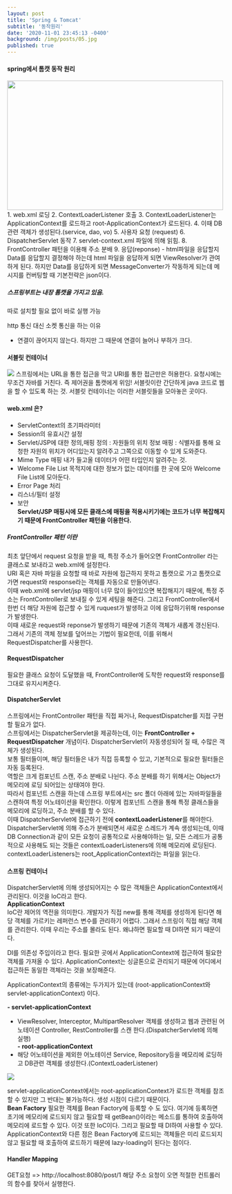```yaml
---
layout: post
title: 'Spring & Tomcat'
subtitle: '동작원리'
date: '2020-11-01 23:45:13 -0400'
background: /img/posts/05.jpg
published: true
---
```

#### spring에서 톰캣 동작 원리
<img src="https://user-images.githubusercontent.com/61040284/99372697-e6dfcf00-2903-11eb-9cb0-6851c699fa26.png" width="500px" height="300px">
1. web.xml 로딩
2. ContextLoaderListener 호출
3. ContextLoaderListener는 ApplicationContext를 로드하고 root-ApplicationContext가 로드된다.
4. 이때 DB관련 객체가 생성된다.(service, dao, vo)
5. 사용자 요청 (request)
6. DispatcherServlet 동작
7. servlet-context.xml 파일에 의해 읽힘.
8. FrontController 패턴을 이용해 주소 분배
9. 응답(reponse) - html파일을 응답할지 Data를 응답할지 결정해야 하는데 html 파일을 응답하게 되면 ViewResolver가 관여하게 된다.   
하지만 Data를 응답하게 되면 MessageConverter가 작동하게 되는데 메시지를 컨버팅할 때 기본전략은 json이다.

##### 스프링부트는 내장 톰캣을 가지고 있음.
따로 설치할 필요 없이 바로 실행 가능   

http 통신 대신 소켓 통신을 하는 이유   
- 연결이 끊어지지 않는다. 하지만 그 때문에 연결이 늘어나 부하가 크다.

#### 서블릿 컨테이너
<img src="https://user-images.githubusercontent.com/61040284/99372561-b13ae600-2903-11eb-959c-5802720fda3e.png">
스프링에서는 URL을 통한 접근을 막고 URI를 통한 접근만은 허용한다.   
요청시에는 무조건 자바를 거친다. 즉 제어권을 톰캣에게 위임!   
서블릿이란 간단하게 java 코드로 웹을 할 수 있도록 하는 것.
서블릿 컨테이너는 이러한 서블릿들을 모아놓은 곳이다.

#### web.xml 은?
- ServletContext의 초기파라미터
- Session의 유효시간 설정
- Servlet/JSP에 대한 정의,매핑
    정의 : 자원들의 위치 정보
    매핑 : 식별자를 통해 요청한 자원의 위치가 어디있는지 알려주고 그쪽으로 이동할 수 있게 도와준다.
- Mime Type 매핑
    내가 들고올 데이터가 어떤 타입인지 알려주는 것.
- Welcome File List
    목적지에 대한 정보가 없는 데이터를 한 곳에 모아 Welcome File List에 모아둔다.
- Error Page 처리
- 리스너/필터 설정
- 보안   
**Servlet/JSP 매핑시에 모든 클래스에 매핑을 적용시키기에는 코드가 너무 복잡해지기 때문에 FrontController 패턴을 이용한다.**   

##### FrontController 패턴 이란
최초 앞단에서 request 요청을 받을 때, 특정 주소가 들어오면 FrontController 라는 클래스로 보내라고 web.xml에 설정한다.   
URI 혹은 자바 파일을 요청할 때 바로 자원에 접근하지 못하고 톰캣으로 가고 톰캣으로 가면 request와 response라는 객체를 자동으로 만들어낸다.   
이때 web.xml에 servlet/jsp 매핑이 너무 많이 들어있으면 복잡해지기 때문에, 특정 주소는 FrontController로 보내질 수 있게 세팅을 해준다. 그리고 FrontController에서 한번 더 해당 자원에 접근할 수 있게 ruquest가 발생하고 이에 응답하기위해 response가 발생한다.   
이때 새로운 request와 reponse가 발생하기 때문에 기존의 객체가 새롭게 갱신된다. 그래서 기존의 객체 정보를 덮어쓰는 기법이 필요한데, 이를 위해서 RequestDispatcher를 사용한다.

#### RequestDispatcher
필요한 클래스 요청이 도달했을 때, FrontController에 도착한 request와 response를 그대로 유지시켜준다.    

#### DispatcherServlet
스프링에서는 FrontController 패턴을 직접 짜거나, RequestDispatcher를 지접 구현할 필요가 없다.   
스프링에서는 DispatcherServlet을 제공하는데, 이는 **FrontController + RequestDispatcher** 개념이다. DispatcherServlet이 자동생성되어 질 때, 수많은 객체가 생성된다.    
보통 필터들이며, 해당 필터들은 내가 직접 등록할 수 있고, 기본적으로 필요한 필터들은 자동 등록된다.   
역할은 크게 컴포넌트 스캔, 주소 분배로 나뉜다.
주소 분배를 하기 위해서는 Object가 메모리에 로딩 되어있는 상태여야 한다.   
따라서 컴포넌트 스캔을 하는데 스프링 부트에서는 src 폴더 아래에 있는 자바파일들을 스캔하여 특정 어노테이션을 확인한다.
이렇게 컴포넌트 스캔을 통해 특정 클래스들을 메모리에 로딩하고, 주소 분배를 할 수 있다.   
이때 DispatcherServlet에 접근하기 전에  **contextLoaderListener**를 해야한다.   
DispatcherServlet에 의해 주소가 분배되면서 새로운 스레드가 계속 생성되는데, 이때 DB Connection과 같이 모든 요청이 공통적으로 사용해야하는 일, 모든 스레드가 공통적으로 사용해도 되는 것들은 contextLoaderListeners에 의해 메모리에 로딩된다.
contextLoaderListeners는 root_ApplicationContext라는 파일을 읽는다.   

#### 스프링 컨테이너
DispatcherServlet에 의해 생성되어지는 수 많은 객체들은 ApplicationContext에서 관리된다. 이것을 IoC라고 한다.   
**ApplicationContext**   
IoC란 제어의 역전을 의미한다. 개발자가 직접 new를 통해 객체를 생성하게 된다면 해당 객체를 가르키는 레퍼런스 변수를 관리하기 어렵다. 그래서 스프링이 직접 해당 객체를 관리한다. 이때 우리는 주소를 몰라도 된다. 왜냐하면 필요할 때 DI하면 되기 때문이다.   

DI를 의존성 주입이라고 한다. 필요한 곳에서 ApplicationContext에 접근하여 필요한 객체를 가져올 수 있다. ApplicationContext는 싱글톤으로 관리되기 때문에 어디에서 접근하든 동일한 객체라는 것을 보장해준다.   

ApplicationContext의 종류에는 두가지가 있는데 (root-applicationContext와 servlet-applicationContext) 이다.   

**- servlet-applicationContext**
- ViewResolver, Interceptor, MultipartResolver 객체를 생성하고 웹과 관련된 어노테이션 Controller, RestController를 스캔 한다.(DispatcherServlet에 의해 실행)   
**- root-applicationContext**
- 해당 어노테이션을 제외한 어노테이션 Service, Repository등을 메모리에 로딩하고 DB관련 객체를 생성한다.(ContextLoaderListener)   
<img src="https://user-images.githubusercontent.com/61040284/99372704-e810fc00-2903-11eb-86ab-6716fbf44fca.png">

servlet-applicationContext에서는 root-applicationContext가 로드한 객체를 참조할 수 있지만 그 반대는 불가능하다. 생성 시점이 다르기 때문이다.    
**Bean Factory**
필요한 객체를 Bean Factory에 등록할 수 도 있다. 여기에 등록하면 초기에 메모리에 로드되지 않고 필요할 때 getBean()이라는 메소드를 통하여 호출하여 메모리에 로드할 수 있다. 이것 또한 IoC이다. 그리고 필요할 때 DI하여 사용할 수 있다.    ApplicationContext와 다른 점은 Bean Factory에 로드되는 객체들은 미리 로드되지 않고 필요할 때 호출하여 로드하기 때문에 lazy-loading이 된다는 점이다.   

#### Handler Mapping
GET요청 => http://localhost:8080/post/1
해당 주소 요청이 오면 적절한 컨트롤러의 함수를 찾아서 실행한다.   
